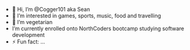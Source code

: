 - 👋 Hi, I’m @Cogger101 aka Sean
- 👀 I’m interested in games, sports, music, food and travelling
- 🌱 I’m vegetarian 
-  I’m currently enrolled onto NorthCoders bootcamp studying software development
- ⚡ Fun fact: ...
